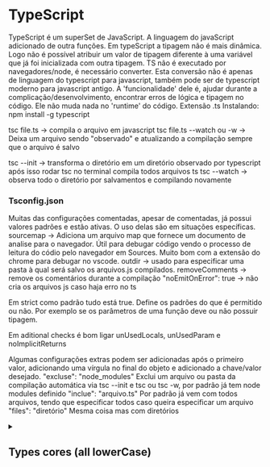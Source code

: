 # TypeScript
TypeScript é um superSet de JavaScript. A linguagem do javaScript adicionado de outra funções.
Em typeScript a tipagem não é mais dinâmica. Logo não é possível atribuir um valor de tipagem diferente à uma variável que já foi inicializada com outra tipagem.
TS não é executado por navegadores/node, é necessário converter. Esta conversão não é apenas de linguagem do typescript para javascript, também pode ser de typescript moderno para javascript antigo.
A 'funcionalidade' dele é, ajudar durante a complicação/desenvolvimento, encontrar erros de lógica e tipagem no código. Ele não muda nada no 'runtime' do código. 
Extensão .ts
Instalando:
npm install -g typescript

tsc file.ts -> compila o arquivo em javascript
tsc file.ts --watch ou -w -> Deixa um arquivo sendo "observado" e atualizando a compilação sempre que o arquivo é salvo

tsc --init -> transforma o diretório em um diretório observado por typescript
após isso rodar tsc no terminal compila todos arquivos ts
tsc --watch -> observa todo o diretório por salvamentos e compilando novamente

### Tsconfig.json
Muitas das configurações comentadas, apesar de comentadas, já possui valores padrões e estão ativas. O uso delas são em situações específicas.
sourcemap -> Adiciona um arquivo map que fornece um documento de analise para o navegador. Útil para debugar código vendo o processo de leitura do códio pelo navegador em Sources. Muito bom com a extensão do chrome para debugar no vscode.
outdir -> usado para especificar uma pasta à qual será salvo os arquivos.js compilados.
removeComments -> remove os comentários durante a compilação
"noEmitOnError": true -> não cria os arquivos js caso haja erro no ts

Em strict como padrão tudo está true. Define os padrões do que é permitido ou não. Por exemplo se os parâmetros de uma função deve ou não possuir tipagem.

Em aditional checks é bom ligar unUsedLocals, unUsedParam e noImplicitReturns

Algumas configurações extras podem ser adicionadas após o primeiro valor, adicionando uma vírgula no final do objeto e adicionado a chave/valor desejado.
"excluse": "node_modules"    Exclui um arquivo ou pasta da compilação automática via tsc --init e tsc ou tsc -w, por padrão já tem node modules definido
"inclue": "arquivo.ts"       Por padrão já vem com todos arquivos, tendo que especificar todos caso queira especificar um arquivo
"files": "diretório"         Mesma coisa mas com diretórios

<details>
  <summary>

  ## Types cores (all lowerCase)
  </summary>

number
string
boolean (Sem truthy or falsy)
object
array
tuple
Enum
Any (Praticamente perde os benefícios do uso do TS)

ex.
function (n1: number, n2: number) {
}

// Em objetos e arrays, o ideal é dexar o typescript definir os tipos conforme os elementos são atribuidos
const object: {
  CPF: number;
  nome: string;
  empregado: boolean;
} = {
  CPF: 0000000,
  nome: 'Pedro',
  empregado: true
}

const nomes string[] = ['Pedro', 'Mota'];
const person [string, number | string] = ['Pedro', 20];

### Enum
Cria e da um valor iniciando em 0 ou a partir do valor explicito no anterior, para os elementos atribuidos. ADMIN = 0, READ_ONLY = 5, AUTHOR = 6.
enum Role { ADMIN, READ_ONLY = 5, AUTHOR };

### Type Alias
type Combinados = {
  number | string
}

type Dados = {
  name: 'Pedro';
  cpf: number;
}

### Void
É a tipagem dada a uma função que não possui retorno.
Apesar do retorno dela ser definido com undefined...

### Function types
let combine: (a:number, b:number) => number;

### Unknown
Quase a mesma coisa de any, mas ele ainda é verificado. Seria um any mantendo a verificação se o tipo esperado é compatível com o tipo armazenado em uma variável com unknown

### Never
Uma função que retorna nada devido uma pausa/break/error ou que fica em um loop infinito. Uma função pode ter o retorno de tipo never


class Department {
  private name: string;

  public constructor (n: string) {
    this.name = n;
  }
}

class Product {
  title: string;
  price: number;
  private isListed: boolean;
 
  constructor(name: string, pr: number) {
    this.title = name;
    this.price = pr;
    this.isListed = true;
  }
}

const accounting = new Department('Accounting');

extends aproveita uma classe já criada e usa como parte na criação de uma nova mas com adições. É necessário usar o super.
private -> deixa privado sendo acessado apenas pela própria classe
public
protected -> deixa privado mas pode ser acessado tanto pela própria classe como por classes que usem-a como extensão


É preciso instalar node antes para utilizar!
[TypeScript Download](https://www.typescriptlang.org/)


